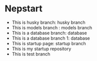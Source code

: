 # Nepstart
- This is husky branch: husky branch
- This is models branch : models branch
- This is a database branch: database
- This is a database branch 1: database
- This is startup page: startup branch
- This is my startup repository
- This is test branch